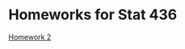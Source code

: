 # Homeworks for Stat 436

[Homework 2](https://github.com/mrotblut/stat436/blob/main/Homework%202/hw2.R)
